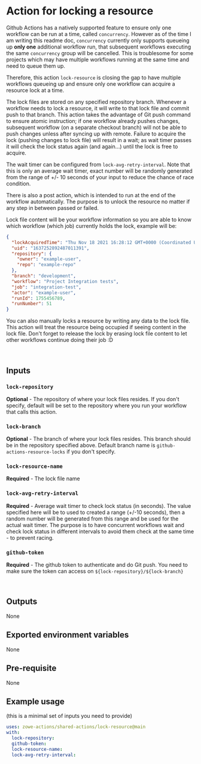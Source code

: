 # Action for locking a resource

Github Actions has a natively supported feature to ensure only one workflow can be run at a time, called `concurrency`. However as of the time I am writing this readme doc, `concurrency` currently only supports queueing up **only one** additional workflow run, that subsequent workflows executing the same `concurrency` group will be cancelled. This is troublesome for some projects which may have multiple workflows running at the same time and need to queue them up.  
  
Therefore, this action `lock-resource` is closing the gap to have multiple workflows queueing up and ensure only one workflow can acquire a resource lock at a time.  

The lock files are stored on any specified repository branch. Whenever a workflow needs to lock a resource, it will write to that lock file and commit push to that branch. This action takes the advantage of Git push command to ensure atomic instruction; if one workflow already pushes changes, subsequent workflow (on a separate checkout branch) will not be able to push changes unless after syncing up with remote. Failure to acquire the lock (pushing changes to lock file) will result in a wait; as wait timer passes it will check the lock status again (and again...) until the lock is free to acquire.

The wait timer can be configured from `lock-avg-retry-interval`. Note that this is only an average wait timer, exact number will be randomly generated from the range of +/- 10 seconds of your input to reduce the chance of race condition.

There is also a post action, which is intended to run at the end of the workflow automatically. The purpose is to unlock the resource no matter if any step in between passed or failed.  

Lock file content will be your workflow information so you are able to know which workflow (which job) currently holds the lock, example will be:

```JSON
{
  "lockAcquiredTime": "Thu Nov 18 2021 16:28:12 GMT+0000 (Coordinated Universal Time)",
  "uid": "1637252892487011391",
  "repository": {
    "owner": "example-user",
    "repo": "example-repo"
  },
  "branch": "development",
  "workflow": "Project Integration tests",
  "job": "integration-test",
  "actor": "example-user",
  "runId": 1755456789,
  "runNumber": 51
}
```

You can also manually locks a resource by writing any data to the lock file. This action will treat the resource being occupied if seeing content in the lock file. Don't forget to release the lock by erasing lock file content to let other workflows continue doing their job :D

<br />

## Inputs

### `lock-repository`

**Optional** - The repository of where your lock files resides. If you don't specify, default will be set to the repository where you run your workflow that calls this action.

### `lock-branch`

**Optional** - The branch of where your lock files resides. This branch should be in the repository specified above. Default branch name is `github-actions-resource-locks` if you don't specify.

### `lock-resource-name`

**Required** - The lock file name

### `lock-avg-retry-interval`

**Required** - Average wait timer to check lock status (in seconds). The value specified here will be to used to created a range (+/-10 seconds), then a random number will be generated from this range and be used for the actual wait timer. The purpose is to have concurrent workflows wait and check lock status in different intervals to avoid them check at the same time - to prevent racing.

### `github-token`

**Required** - The github token to authenticate and do Git push. You need to make sure the token can access on `${lock-repository}/${lock-branch}`

<br />

## Outputs

None
<br />

## Exported environment variables

None
<br />

## Pre-requisite

None
<br />

## Example usage

(this is a minimal set of inputs you need to provide)

```yaml
uses: zowe-actions/shared-actions/lock-resource@main
with:
  lock-repository: 
  github-token: 
  lock-resource-name: 
  lock-avg-retry-interval: 
```
